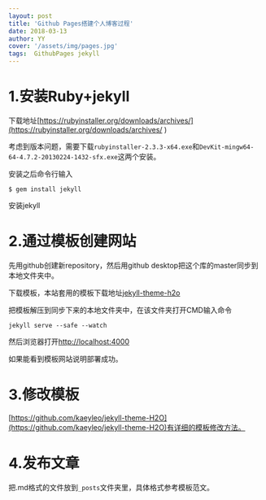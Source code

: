 ```yaml
---
layout: post
title: 'Github Pages搭建个人博客过程'
date: 2018-03-13
author: YY
cover: '/assets/img/pages.jpg'
tags:  GithubPages jekyll
---
```


# 1.安装Ruby+jekyll

下载地址[https://rubyinstaller.org/downloads/archives/](https://rubyinstaller.org/downloads/archives/ )

考虑到版本问题，需要下载`rubyinstaller-2.3.3-x64.exe`和`DevKit-mingw64-64-4.7.2-20130224-1432-sfx.exe`这两个安装。

安装之后命令行输入
```
$ gem install jekyll
```

安装jekyll


# 2.通过模板创建网站

先用github创建新repository，然后用github desktop把这个库的master同步到本地文件夹中。

下载模板，本站套用的模板下载地址[jekyll-theme-h2o](http://jekyllthemes.org/themes/jekyll-theme-h2o/)

把模板解压到同步下来的本地文件夹中，在该文件夹打开CMD输入命令

```
jekyll serve --safe --watch
```

然后浏览器打开[http://localhost:4000](http://localhost:4000)

如果能看到模板网站说明部署成功。


# 3.修改模板

[https://github.com/kaeyleo/jekyll-theme-H2O](https://github.com/kaeyleo/jekyll-theme-H2O)有详细的模板修改方法。

# 4.发布文章
把.md格式的文件放到`_posts`文件夹里，具体格式参考模板范文。

